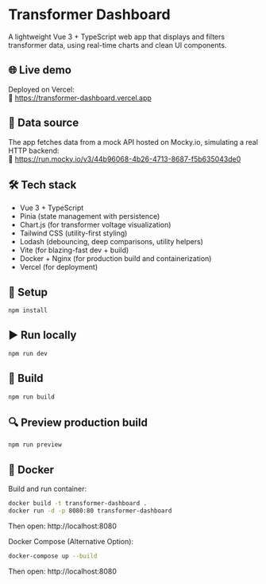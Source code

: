 # Transformer Dashboard

A lightweight Vue 3 + TypeScript web app that displays and filters transformer data, using real-time charts and clean UI components.

## 🌐 Live demo

Deployed on Vercel:  
🔗 https://transformer-dashboard.vercel.app

## 📡 Data source

The app fetches data from a mock API hosted on Mocky.io, simulating a real HTTP backend:  
🔗 https://run.mocky.io/v3/44b96068-4b26-4713-8687-f5b635043de0

## 🛠 Tech stack
* Vue 3 + TypeScript
* Pinia (state management with persistence)
* Chart.js (for transformer voltage visualization)
* Tailwind CSS (utility-first styling)
* Lodash (debouncing, deep comparisons, utility helpers)
* Vite (for blazing-fast dev + build)
* Docker + Nginx (for production build and containerization)
* Vercel (for deployment)

## 🚀 Setup

```bash
npm install
```

## ▶️ Run locally

```bash
npm run dev
```

## 🧱 Build

```bash
npm run build
```

## 🔍 Preview production build

```bash
npm run preview
```

## 🐳 Docker

Build and run container:

```bash
docker build -t transformer-dashboard .
docker run -d -p 8080:80 transformer-dashboard
```
Then open: http://localhost:8080

Docker Compose (Alternative Option):

```bash
docker-compose up --build
```
Then open: http://localhost:8080